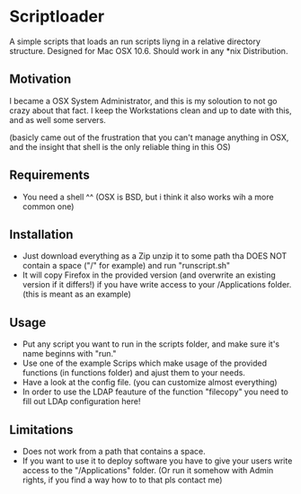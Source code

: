 # Scriptloader
A simple scripts that loads an run scripts liyng in a relative directory structure. Designed for Mac OSX 10.6. Should work in any *nix Distribution.


## Motivation
I became a OSX System Administrator, and this is my soloution to not go crazy about that fact.
I keep the Workstations clean and up to date with this, and as well some servers.

(basicly came out of the frustration that you can't manage anything in OSX, and the insight that shell is the only reliable thing in this OS)

## Requirements
- You need a shell ^^ (OSX is BSD, but i think it also works wih a more common one)

## Installation
- Just download everything as a Zip unzip it to some path tha DOES NOT contain a space ("/" for example) and run "runscript.sh"
- It will copy Firefox in the provided version (and overwrite an existing version if it differs!) if you have write access to your /Applications folder. (this is meant as an example)


## Usage
- Put any script you want to run in the scripts folder, and make sure it's name beginns with "run."
- Use one of the example Scrips which make usage of the provided functions (in functions folder) and ajust them to your needs.
- Have a look at the config file. (you can customize almost everything)
 - In order to use the LDAP feauture of the function "filecopy" you need to fill out LDAp configuration here!

## Limitations
- Does not work from a path that contains a space.
- If you want to use it to deploy software you have to give your users write access to the "/Applications" folder. (Or run it somehow with Admin rights, if you find a way how to to that pls contact me)
